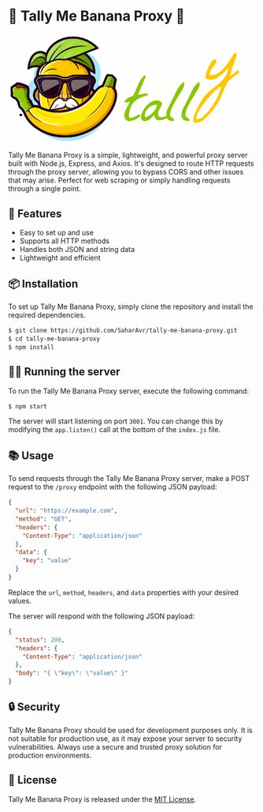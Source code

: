 # 🍌 Tally Me Banana Proxy 🍌

![Banana Proxy](https://raw.githubusercontent.com/SaharAvr/tally-me-banana-proxy/main/assets/tally-me-banana-proxy-logo.png)

Tally Me Banana Proxy is a simple, lightweight, and powerful proxy server built with Node.js, Express, and Axios. It's designed to route HTTP requests through the proxy server, allowing you to bypass CORS and other issues that may arise. Perfect for web scraping or simply handling requests through a single point.

## 🚀 Features

- Easy to set up and use
- Supports all HTTP methods
- Handles both JSON and string data
- Lightweight and efficient

## 📦 Installation

To set up Tally Me Banana Proxy, simply clone the repository and install the required dependencies.

```bash
$ git clone https://github.com/SaharAvr/tally-me-banana-proxy.git
$ cd tally-me-banana-proxy
$ npm install
```

## 🏃‍♂️ Running the server

To run the Tally Me Banana Proxy server, execute the following command:

```bash
$ npm start
```

The server will start listening on port `3001`. You can change this by modifying the `app.listen()` call at the bottom of the `index.js` file.

## 📚 Usage

To send requests through the Tally Me Banana Proxy server, make a POST request to the `/proxy` endpoint with the following JSON payload:

```json
{
  "url": "https://example.com",
  "method": "GET",
  "headers": {
    "Content-Type": "application/json"
  },
  "data": {
    "key": "value"
  }
}
```

Replace the `url`, `method`, `headers`, and `data` properties with your desired values.

The server will respond with the following JSON payload:

```json
{
  "status": 200,
  "headers": {
    "Content-Type": "application/json"
  },
  "body": "{ \"key\": \"value\" }"
}
```

## 🔒 Security

Tally Me Banana Proxy should be used for development purposes only. It is not suitable for production use, as it may expose your server to security vulnerabilities. Always use a secure and trusted proxy solution for production environments.

## 📖 License

Tally Me Banana Proxy is released under the [MIT License](LICENSE).
